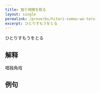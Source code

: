 ```yaml
---
title: 独り相撲を取る
layout: single
permalink: /proverbs/hitori-sumou-wo-toru
excerpt: ひとりすもうをとる
---
```


ひとりすもうをとる

## 解释

唱独角戏

## 例句

